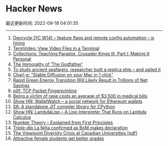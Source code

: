# Hacker News

最近更新时间: 2022-09-18 04:01:35

--- 
1. [Devcycle (YC W14) – feature flags and remote config automation – is hiring](https://devcycle.com/company/careers) 
2. [TermVideo: View Video Files in a Terminal](https://pypi.org/project/termvideo/) 
3. [Collections: Teaching Paradox, Crusader Kings III, Part I: Making It Personal](https://acoup.blog/2022/09/16/collections-teaching-paradox-crusader-kings-iii-part-i-making-it-personal/) 
4. [The Immorality of ‘The Godfather’](https://compactmag.com/article/the-immorality-of-the-godfather) 
5. [To study ancient seafarers, researcher built a replica ship – and sailed it](https://www.washingtonpost.com/history/2022/09/17/seafarers-mediterranean-wind-david-gal/) 
6. [Charl-e: “Stable Diffusion on your Mac in 1 click”](https://www.charl-e.com/) 
7. [Rapid Green Energy Transition Will Likely Result in Trillions of Net Savings](https://www.cell.com/joule/fulltext/S2542-4351(22)00410-X) 
8. [p0f: TCP Packet Fingerprinting](https://lcamtuf.coredump.cx/p0f3/) 
9. [Being a victim of rape costs an average of $3,500 in medical bills](https://arstechnica.com/science/2022/09/being-a-victim-of-rape-costs-an-average-of-3500-in-medical-bills-study-finds/) 
10. [Show HN: WalletWatch – a social network for Ethereum wallets](https://walletwatch-frontend.vercel.app/) 
11. [S6: A standalone JIT compiler library for CPython](https://github.com/deepmind/s6) 
12. [Show HN: LambdaLisp – A Lisp Interpreter That Runs on Lambda Calculus](https://woodrush.github.io/blog/lambdalisp.html) 
13. [Number Theory – Explained from First Principles](https://explained-from-first-principles.com/number-theory/) 
14. [Triple-dip La Niña confirmed as BoM makes declaration](https://www.scimex.org/newsfeed/expert-reaction-triple-dip-la-nina-confirmed-as-bom-makes-declaration) 
15. [The Viewpoint Diversity Crisis at Canadian Universities [pdf]](https://macdonaldlaurier.ca/wp-content/uploads/2022/09/20220829_University_censorship_Dummit_Patterson_PAPER_FWeb.pdf) 
16. [Attractive female students get better grades](https://www.sciencedirect.com/science/article/pii/S016517652200283X) 
